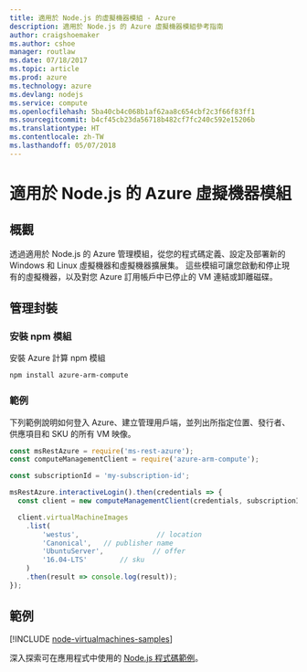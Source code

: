 ```yaml
---
title: 適用於 Node.js 的虛擬機器模組 - Azure
description: 適用於 Node.js 的 Azure 虛擬機器模組參考指南
author: craigshoemaker
ms.author: cshoe
manager: routlaw
ms.date: 07/18/2017
ms.topic: article
ms.prod: azure
ms.technology: azure
ms.devlang: nodejs
ms.service: compute
ms.openlocfilehash: 5ba40cb4c068b1af62aa8c654cbf2c3f66f83ff1
ms.sourcegitcommit: b4cf45cb23da56718b482cf7fc240c592e15206b
ms.translationtype: HT
ms.contentlocale: zh-TW
ms.lasthandoff: 05/07/2018
---
```

# <a name="azure-virtual-machine-modules-for-nodejs"></a>適用於 Node.js 的 Azure 虛擬機器模組

## <a name="overview"></a>概觀

透過適用於 Node.js 的 Azure 管理模組，從您的程式碼定義、設定及部署新的 Windows 和 Linux 虛擬機器和虛擬機器擴展集。 這些模組可讓您啟動和停止現有的虛擬機器，以及對您 Azure 訂用帳戶中已停止的 VM 連結或卸離磁碟。

## <a name="management-package"></a>管理封裝

### <a name="install-the-npm-module"></a>安裝 npm 模組

安裝 Azure 計算 npm 模組

```bash
npm install azure-arm-compute
```   

### <a name="example"></a>範例

下列範例說明如何登入 Azure、建立管理用戶端，並列出所指定位置、發行者、供應項目和 SKU 的所有 VM 映像。

```javascript
const msRestAzure = require('ms-rest-azure');
const computeManagementClient = require('azure-arm-compute');

const subscriptionId = 'my-subscription-id';

msRestAzure.interactiveLogin().then(credentials => {
  const client = new computeManagementClient(credentials, subscriptionId);

  client.virtualMachineImages
    .list(
        'westus',                   // location
        'Canonical',   // publisher name
        'UbuntuServer',            // offer
        '16.04-LTS'        // sku
    )
    .then(result => console.log(result));
});
```

## <a name="samples"></a>範例

[!INCLUDE [node-virtualmachines-samples](../docs-ref-conceptual/includes/virtualmachines-samples.md)]

深入探索可在應用程式中使用的 [Node.js 程式碼範例](https://azure.microsoft.com/resources/samples/?platform=nodejs)。
